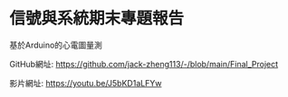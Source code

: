 # 信號與系統期末專題報告
基於Arduino的心電圖量測

GitHub網址:
https://github.com/jack-zheng113/-/blob/main/Final_Project

影片網址:
https://youtu.be/J5bKD1aLFYw 
